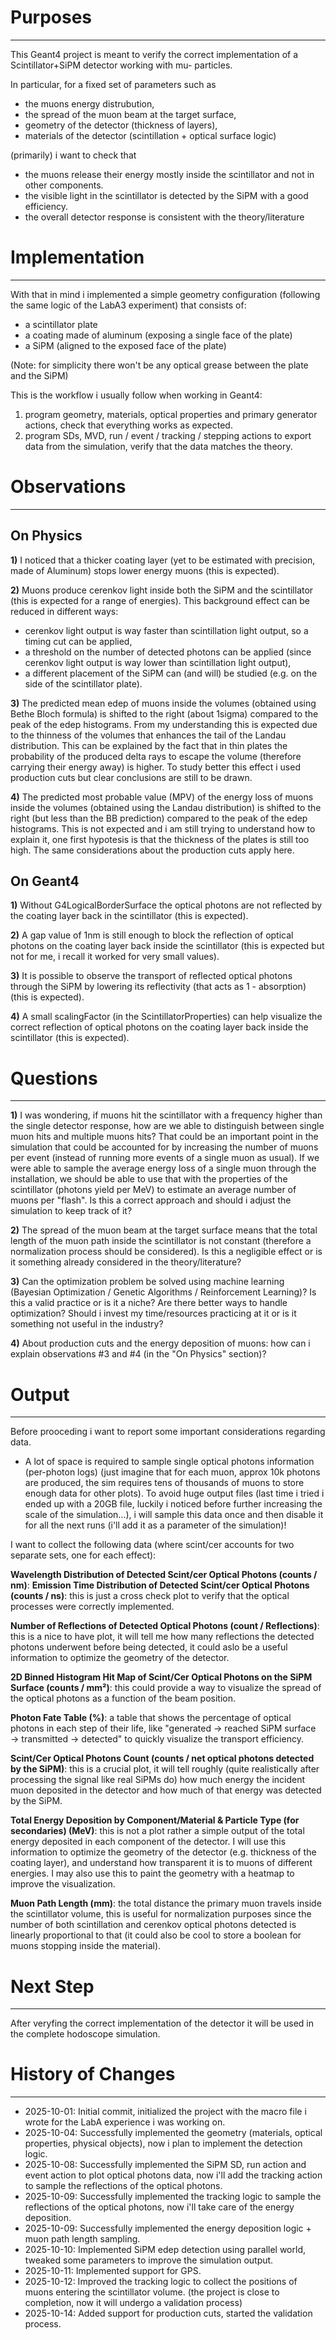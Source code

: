 ﻿# Purposes
---
This Geant4 project is meant to verify the correct implementation of a Scintillator+SiPM detector working with mu- particles.

In particular, for a fixed set of parameters such as 
- the muons energy distrubution,
- the spread of the muon beam at the target surface,
- geometry of the detector (thickness of layers),
- materials of the detector (scintillation + optical surface logic)

(primarily) i want to check that 
- the muons release their energy mostly inside the scintillator and not in other components.
- the visible light in the scintillator is detected by the SiPM with a good efficiency.
- the overall detector response is consistent with the theory/literature


# Implementation
---
With that in mind i implemented a simple geometry configuration (following the same logic of the LabA3 experiment) that consists of:
- a scintillator plate
- a coating made of aluminum (exposing a single face of the plate)
- a SiPM (aligned to the exposed face of the plate)

(Note: for simplicity there won't be any optical grease between the plate and the SiPM)

This is the workflow i usually follow when working in Geant4:
1. program geometry, materials, optical properties and primary generator actions, check that everything works as expected.
2. program SDs, MVD, run / event / tracking / stepping actions to export data from the simulation, verify that the data matches the theory.


# Observations  
---

## On Physics
**1)**
I noticed that a thicker coating layer (yet to be estimated with precision, made of Aluminum) stops lower energy muons (this is expected).

**2)**
Muons produce cerenkov light inside both the SiPM and the scintillator (this is expected for a range of energies). 
This background effect can be reduced in different ways:
- cerenkov light output is way faster than scintillation light output, so a timing cut can be applied,
- a threshold on the number of detected photons can be applied (since cerenkov light output is way lower than scintillation light output),
- a different placement of the SiPM can (and will) be studied (e.g. on the side of the scintillator plate).

**3)**
The predicted mean edep of muons inside the volumes (obtained using Bethe Bloch formula) is shifted to the right (about 1sigma) compared to the peak of the edep histograms.
From my understanding this is expected due to the thinness of the volumes that enhances the tail of the Landau distribution.
This can be explained by the fact that in thin plates the probability of the produced delta rays to escape the volume (therefore carrying their energy away) is higher.
To study better this effect i used production cuts but clear conclusions are still to be drawn.

**4)**
The predicted most probable value (MPV) of the energy loss of muons inside the volumes (obtained using the Landau distribution) is shifted to the right (but less than the BB prediction) compared to the peak of the edep histograms.
This is not expected and i am still trying to understand how to explain it, one first hypotesis is that the thickness of the plates is still too high.
The same considerations about the production cuts apply here.

## On Geant4
**1)**
Without G4LogicalBorderSurface the optical photons are not reflected by the coating layer back in the scintillator (this is expected).

**2)**
A gap value of 1nm is still enough to block the reflection of optical photons on the coating layer back inside the scintillator (this is expected but not for me, i recall it worked for very small values).

**3)**
It is possible to observe the transport of reflected optical photons through the SiPM by lowering its reflectivity (that acts as 1 - absorption) (this is expected).

**4)**
A small scalingFactor (in the ScintillatorProperties) can help visualize the correct reflection of optical photons on the coating layer back inside the scintillator (this is expected).


# Questions
---
**1)**
I was wondering, if muons hit the scintillator with a frequency higher than the single detector response, 
how are we able to distinguish between single muon hits and multiple muons hits? 
That could be an important point in the simulation that could be accounted for by increasing the number of muons per event 
(instead of running more events of a single muon as usual).
If we were able to sample the average energy loss of a single muon through the installation, we should be able to use that 
with the properties of the scintillator (photons yield per MeV) to estimate an average number of muons per "flash".
Is this a correct approach and should i adjust the simulation to keep track of it?

**2)**
The spread of the muon beam at the target surface means that the total length 
of the muon path inside the scintillator is not constant (therefore a normalization process should be considered).
Is this a negligible effect or is it something already considered in the theory/literature?

**3)**
Can the optimization problem be solved using machine learning (Bayesian Optimization / Genetic Algorithms / Reinforcement Learning)? 
Is this a valid practice or is it a niche? Are there better ways to handle optimization?
Should i invest my time/resources practicing at it or is it something not useful in the industry?

**4)**
About production cuts and the energy deposition of muons: how can i explain observations #3 and #4 (in the "On Physics" section)?


# Output
---
Before prooceding i want to report some important considerations regarding data.

- A lot of space is required to sample single optical photons information (per-photon logs) (just imagine that for each muon, approx 10k photons are produced, 
the sim requires tens of thousands of muons to store enough data for other plots).
To avoid huge output files (last time i tried i ended up with a 20GB file, luckily i noticed before further increasing the scale of the simulation...),
i will sample this data once and then disable it for all the next runs (i'll add it as a parameter of the simulation)!

I want to collect the following data (where scint/cer accounts for two separate sets, one for each effect):

**Wavelength Distribution of Detected Scint/cer Optical Photons (counts / nm)**: 
**Emission Time Distribution of Detected Scint/cer Optical Photons (counts / ns)**:
this is just a cross check plot to verify that the optical processes were correctly implemented.

**Number of Reflections of Detected Optical Photons (count / Reflections)**:
this is a nice to have plot, it will tell me how many reflections the detected photons underwent before being detected,
it could aslo be a useful information to optimize the geometry of the detector.

**2D Binned Histogram Hit Map of Scint/Cer Optical Photons on the SiPM Surface (counts / mm²)**:
this could provide a way to visualize the spread of the optical photons as a function of the beam position.

**Photon Fate Table (%)**:
a table that shows the percentage of optical photons in each step of their life,
like "generated → reached SiPM surface → transmitted → detected" to quickly visualize the transport efficiency.

**Scint/Cer Optical Photons Count (counts / net optical photons detected by the SiPM)**:
this is a crucial plot, it will tell roughly (quite realistically after processing the signal like real SiPMs do) 
how much energy the incident muon deposited in the detector and how much of that energy was detected by the SiPM.

**Total Energy Deposition by Component/Material & Particle Type (for secondaries) (MeV)**:
this is not a plot rather a simple output of the total energy deposited in each component of the detector.
I will use this information to optimize the geometry of the detector (e.g. thickness of the coating layer),
and understand how transparent it is to muons of different energies.
I may also use this to paint the geometry with a heatmap to improve the visualization.

**Muon Path Length (mm)**:
the total distance the primary muon travels inside the scintillator volume, this is useful for normalization purposes
since the number of both scintillation and cerenkov optical photons detected is linearly proportional to that
(it could also be cool to store a boolean for muons stopping inside the material).


# Next Step
---
After veryfing the correct implementation of the detector it will be used in the complete hodoscope simulation.


# History of Changes
---
- 2025-10-01: Initial commit, initialized the project with the macro file i wrote for the LabA experience i was working on.
- 2025-10-04: Successfully implemented the geometry (materials, optical properties, physical objects), now i plan to implement the detection logic.
- 2025-10-08: Successfully implemented the SiPM SD, run action and event action to plot optical photons data, now i'll add the tracking action to sample the reflections of the optical photons.
- 2025-10-09: Successfully implemented the tracking logic to sample the reflections of the optical photons, now i'll take care of the energy deposition.
- 2025-10-09: Successfully implemented the energy deposition logic + muon path length sampling.
- 2025-10-10: Implemented SiPM edep detection using parallel world, tweaked some parameters to improve the simulation output.
- 2025-10-11: Implemented support for GPS.
- 2025-10-12: Improved the tracking logic to collect the positions of muons entering the scintillator volume.
(the project is close to completion, now it will undergo a validation process)
- 2025-10-14: Added support for production cuts, started the validation process.
